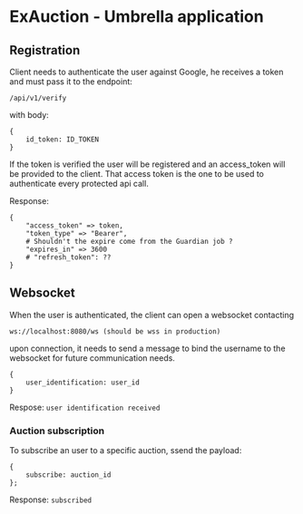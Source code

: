 # ExAuction - Umbrella application

## Registration

Client needs to authenticate the user against Google, he receives a token and must
pass it to the endpoint:

    /api/v1/verify

with body:

    {
        id_token: ID_TOKEN
    }

If the token is verified the user will be registered and an access_token will be provided to the client. That access token is the one to be used to authenticate every protected api call.

Response:

    {
        "access_token" => token,
        "token_type" => "Bearer",
        # Shouldn't the expire come from the Guardian job ?
        "expires_in" => 3600
        # "refresh_token": ??
    }


## Websocket

When the user is authenticated, the client can open a websocket contacting

    ws://localhost:8080/ws (should be wss in production) 

upon connection, it needs to send a message to bind the username to the websocket for future 
communication needs.

    {
        user_identification: user_id
    }

Respose: `user identification received`

### Auction subscription

To subscribe an user to a specific auction, ssend the payload:

    {
        subscribe: auction_id
    };

Response: `subscribed`

